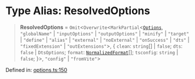 # Type Alias: ResolvedOptions

> **ResolvedOptions** = `Omit`\<`Overwrite`\<`MarkPartial`\<[`Options`](../config-options.md), `"globalName"` \| `"inputOptions"` \| `"outputOptions"` \| `"minify"` \| `"target"` \| `"define"` \| `"alias"` \| `"external"` \| `"noExternal"` \| `"onSuccess"` \| `"dts"` \| `"fixedExtension"` \| `"outExtensions"`\>, \{ `clean`: `string`[] \| `false`; `dts`: `false` \| `DtsOptions`; `format`: [`NormalizedFormat`](NormalizedFormat.md)[]; `tsconfig`: `string` \| `false`; \}\>, `"config"` \| `"fromVite"`\>

Defined in: [options.ts:150](https://github.com/Gugustinette/tsdown/blob/f3ece1a939da53ee9f099a58973bc20786f77167/src/options.ts#L150)
